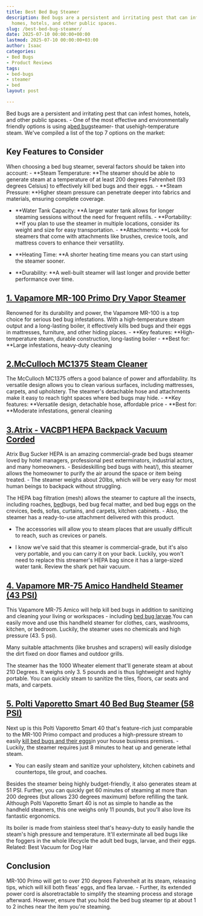```yaml
---
title: Best Bed Bug Steamer
description: Bed bugs are a persistent and irritating pest that can infest 
  homes, hotels, and other public spaces.
slug: /best-bed-bug-steamer/
date: 2025-07-10 00:00:00+00:00
lastmod: 2025-07-10 00:00:00+03:00
author: Isaac
categories:
- Bed Bugs
- Product Reviews
tags:
- bed-bugs
- steamer
- bed
layout: post

---
```

Bed bugs are a persistent and irritating pest that can infest homes, hotels, and other public spaces. - One of the most effective and environmentally friendly options is using a[bed bug](https://njaes.rutgers.edu/FS1098/)steamer- that usehigh-temperature steam. We've compiled a list of the top 7 options on the market:

##  **Key Features to Consider**

When choosing a bed bug steamer, several factors should be taken into account: - **Steam Temperature: **The steamer should be able to generate steam at a temperature of at least 200 degrees Fahrenheit (93 degrees Celsius) to effectively kill bed bugs and their eggs. - **Steam Pressure: **Higher steam pressure can penetrate deeper into fabrics and materials, ensuring complete coverage.

- **Water Tank Capacity: **A larger water tank allows for longer steaming sessions without the need for frequent refills. - **Portability: **If you plan to use the steamer in multiple locations, consider its weight and size for easy transportation. - **Attachments: **Look for steamers that come with attachments like brushes, crevice tools, and mattress covers to enhance their versatility.

- **Heating Time: **A shorter heating time means you can start using the steamer sooner.

- **Durability: **A well-built steamer will last longer and provide better performance over time.

##  [**1. Vapamore MR-100 Primo Dry Vapor Steamer**](https://www.amazon.com/dp/B004XVM19A?&linkCode=ll1&tag=p-policy-20&linkId=a71b3e84d59910e97074b040a409c7a1&language=en_US&ref_=as_li_ss_tl)

Renowned for its durability and power, the Vapamore MR-100 is a top choice for serious bed bug infestations. With a high-temperature steam output and a long-lasting boiler, it effectively kills bed bugs and their eggs in mattresses, furniture, and other hiding places. - **Key features: **High-temperature steam, durable construction, long-lasting boiler - **Best for: **Large infestations, heavy-duty cleaning

##  [2.**McCulloch MC1375 Steam Cleaner**](https://www.amazon.com/MC1375-Accessories-Extra-Long-Chemical-Free-Appliances/dp/B00G00BT72?th=1&linkCode=ll1&tag=p-policy-20&linkId=336eee2d191b9f4a99290c071d1cab13&language=en_US&ref_=as_li_ss_tl)

The McCulloch MC1375 offers a good balance of power and affordability. Its versatile design allows you to clean various surfaces, including mattresses, carpets, and upholstery. The steamer's detachable hose and attachments make it easy to reach tight spaces where bed bugs may hide. - **Key features: **Versatile design, detachable hose, affordable price - **Best for: **Moderate infestations, general cleaning

##  [3.Atrix - VACBP1 HEPA Backpack Vacuum Corded](https://www.amazon.com/dp/B004LYNU3K/?tag=p-policy-20)

Atrix Bug Sucker HEPA is an amazing commercial-grade bed bugs steamer loved by hotel managers, professional pest exterminators, industrial actors, and many homeowners. - Besideskilling bed bugs with heat/), this steamer allows the homeowner to purify the air around the space or item being treated. - The steamer weighs about 20lbs, which will be very easy for most human beings to backpack without struggling.

The HEPA bag filtration (mesh) allows the steamer to capture all the insects, including roaches, [bed](https://pestpolicy.com/baby-bed-bugs/)bugs, bed bug fecal matter, and bed bug eggs on the crevices, beds, sofas, curtains, and carpets, kitchen cabinets. - Also, the steamer has a ready-to-use attachment delivered with this product.

- The accessories will allow you to steam places that are usually difficult to reach, such as crevices or panels.

- I know we've said that this steamer is commercial-grade, but it's also very portable, and you can carry it on your back. Luckily, you won't need to replace this streamer's HEPA bag since it has a large-sized water tank. Review the shark pet hair vacuum.

##  [**4. Vapamore MR-75 Amico Handheld Steamer (43 PSI)**](https://www.amazon.com/dp/B00EMHOIFK/?tag=p-policy-20)

This Vapamore MR-75 Amico will help kill bed bugs in addition to sanitizing and cleaning your living or workspaces - including [bed bug larvae](https://pestpolicy.com/baby-bed-bugs/).You can easily move and use this handheld steamer for clothes, cars, washrooms, kitchen, or bedroom. Luckily, the steamer uses no chemicals and high pressure (43. 5 psi).

Many suitable attachments (like brushes and scrapers) will easily dislodge the dirt fixed on door flames and outdoor grills.

The steamer has the 1000 Wheater element that'll generate steam at about 210 Degrees. It weighs only 3. 5 pounds and is thus lightweight and highly portable. You can quickly steam to sanitize the tiles, floors, car seats and mats, and carpets.

##  [5. Polti Vaporetto Smart 40 Bed Bug Steamer (58 PSI)](https://www.amazon.com/dp/B079GSTMRR/?tag=p-policy-20)

Next up is this Polti Vaporetto Smart 40 that's feature-rich just comparable to the MR-100 Primo compact and produces a high-pressure stream to easily [kill bed bugs and their eggs](https://pestpolicy.com/how-to-kill-bed-bug-eggs/)in your house business premises. - Luckily, the steamer requires just 8 minutes to heat up and generate lethal steam.

- You can easily steam and sanitize your upholstery, kitchen cabinets and countertops, tile grout, and coaches.

Besides the steamer being highly budget-friendly, it also generates steam at 51 PSI. Further, you can quickly get 60 minutes of steaming at more than 200 degrees (but allows 230 degrees maximum) before refilling the tank. Although Polti Vaporetto Smart 40 is not as simple to handle as the handheld steamers, this one weighs only 11 pounds, but you'll also love its fantastic ergonomics.

Its boiler is made from stainless steel that's heavy-duty to easily handle the steam's high pressure and temperature. It'll exterminate all bed bugs like the foggers in the whole lifecycle the adult bed bugs, larvae, and their eggs. Related: Best Vacuum for Dog Hair

##  Conclusion

MR-100 Primo will get to over 210 degrees Fahrenheit at its steam, releasing tips, which will kill both fleas' eggs, and flea larvae. - Further, its extended power cord is alsoretractable to simplify the steaming process and storage afterward. However, ensure that you hold the bed bug steamer tip at about 1 to 2 inches near the item you're steaming.
